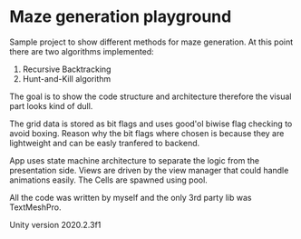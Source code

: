 # Maze generation playground

Sample project to show different methods for maze generation.
At this point there are two algorithms implemented:

1. Recursive Backtracking
2. Hunt-and-Kill algorithm

The goal is to show the code structure and architecture therefore the visual part looks kind of dull.

The grid data is stored as bit flags and uses good'ol biwise flag checking to avoid boxing.
Reason why the bit flags where chosen is because they are lightweight and can be easly tranfered to backend.

App uses state machine architecture to separate the logic from the presentation side.
Views are driven by the view manager that could handle animations easily. 
The Cells are spawned using pool.

All the code was written by myself and the only 3rd party lib was TextMeshPro.

Unity version 2020.2.3f1
